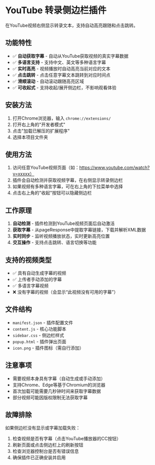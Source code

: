 # YouTube 转录侧边栏插件

在YouTube视频右侧显示转录文本，支持自动高亮跟随和点击跳转。

## 功能特性

- ✅ **自动获取字幕** - 自动从YouTube获取视频的真实字幕数据
- ✅ **多语言支持** - 支持中文、英文等多种语言字幕
- ✅ **实时高亮** - 视频播放时自动高亮当前对应的文本
- ✅ **点击跳转** - 点击任意字幕文本跳转到对应时间点
- ✅ **滑顺滚动** - 自动滚动跟随高亮区域
- ✅ **可收起式** - 支持收起/展开侧边栏，不影响观看体验

## 安装方法

1. 打开Chrome浏览器，输入 `chrome://extensions/`
2. 打开右上角的"开发者模式"
3. 点击"加载已解压的扩展程序"
4. 选择本项目文件夹

## 使用方法

1. 访问任意YouTube视频页面（如：https://www.youtube.com/watch?v=xxxxx）
2. 插件会自动检测并获取视频字幕，在右侧显示转录侧边栏
3. 如果视频有多种语言字幕，可在右上角的下拉菜单中选择
4. 点击右上角的"收起"按钮可以隐藏侧边栏

## 工作原理

1. **自动检测** - 插件检测到YouTube视频页面后自动激活
2. **获取字幕** - 从pageResponse中提取字幕链接，下载并解析XML数据
3. **实时同步** - 监听视频播放状态，实时更新高亮位置
4. **交互操作** - 支持点击跳转、语言切换等功能

## 支持的视频类型

- ✅ 具有自动生成字幕的视频
- ✅ 上传者手动添加的字幕
- ✅ 多语言字幕视频
- ❌ 没有字幕的视频（会显示“此视频没有可用的字幕”）

## 文件结构

- `manifest.json` - 插件配置文件
- `content.js` - 核心功能脚本
- `sidebar.css` - 侧边栏样式
- `popup.html` - 插件弹出页面
- `icon.png` - 插件图标（需自行添加）

## 注意事项

- 需要视频本身具有字幕（自动生成或手动添加）
- 支持Chrome、Edge等基于Chromium的浏览器
- 首次加载可能需要几秒钟时间来获取字幕数据
- 部分视频可能因版权限制无法获取字幕

## 故障排除

如果侧边栏没有显示或字幕加载失败：

1. 检查视频是否有字幕（点击YouTube播放器的CC按钮）
2. 刷新页面或点击侧边栏上的刷新按钮
3. 检查浏览器控制台是否有错误信息
4. 确保插件已正确安装并启用
